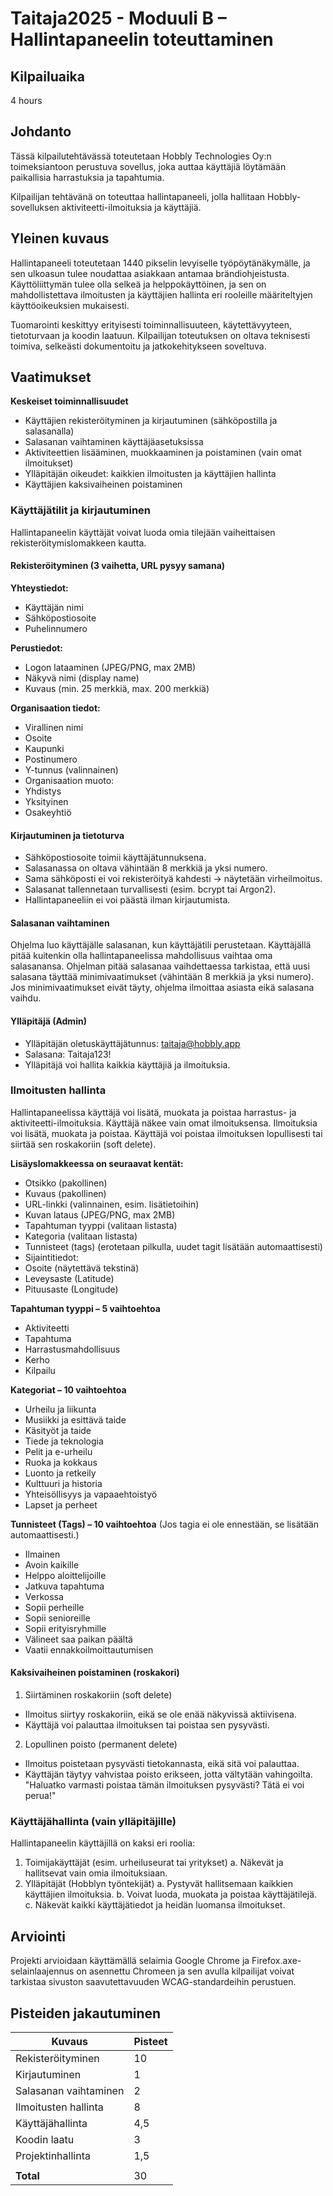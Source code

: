 # Taitaja2025 - Moduuli B – Hallintapaneelin toteuttaminen

## Kilpailuaika
4 hours

## Johdanto

Tässä kilpailutehtävässä toteutetaan Hobbly Technologies Oy:n toimeksiantoon perustuva sovellus, joka auttaa käyttäjiä löytämään paikallisia harrastuksia ja tapahtumia. 

Kilpailijan tehtävänä on toteuttaa hallintapaneeli, jolla hallitaan Hobbly-sovelluksen aktiviteetti-ilmoituksia ja käyttäjiä.

## Yleinen kuvaus

Hallintapaneeli toteutetaan 1440 pikselin levyiselle työpöytänäkymälle, ja sen ulkoasun tulee noudattaa asiakkaan antamaa brändiohjeistusta. Käyttöliittymän tulee olla selkeä ja helppokäyttöinen, ja sen on mahdollistettava ilmoitusten ja käyttäjien hallinta eri rooleille määriteltyjen käyttöoikeuksien mukaisesti.

Tuomarointi keskittyy erityisesti toiminnallisuuteen, käytettävyyteen, tietoturvaan ja koodin laatuun. Kilpailijan toteutuksen on oltava teknisesti toimiva, selkeästi dokumentoitu ja jatkokehitykseen soveltuva.

## Vaatimukset

**Keskeiset toiminnallisuudet**
- Käyttäjien rekisteröityminen ja kirjautuminen (sähköpostilla ja salasanalla)
- Salasanan vaihtaminen käyttäjäasetuksissa
- Aktiviteettien lisääminen, muokkaaminen ja poistaminen (vain omat ilmoitukset)
- Ylläpitäjän oikeudet: kaikkien ilmoitusten ja käyttäjien hallinta
- Käyttäjien kaksivaiheinen poistaminen

### Käyttäjätilit ja kirjautuminen
Hallintapaneelin käyttäjät voivat luoda omia tilejään vaiheittaisen rekisteröitymislomakkeen kautta.

#### Rekisteröityminen (3 vaihetta, URL pysyy samana)

**Yhteystiedot:**
- Käyttäjän nimi
- Sähköpostiosoite
- Puhelinnumero
  
**Perustiedot:**
- Logon lataaminen (JPEG/PNG, max 2MB)
- Näkyvä nimi (display name)
- Kuvaus (min. 25 merkkiä, max. 200 merkkiä)
  
**Organisaation tiedot:**
- Virallinen nimi
- Osoite
- Kaupunki
- Postinumero
- Y-tunnus (valinnainen)
- Organisaation muoto:
 - Yhdistys
 - Yksityinen
 - Osakeyhtiö

#### Kirjautuminen ja tietoturva
- Sähköpostiosoite toimii käyttäjätunnuksena.
- Salasanassa on oltava vähintään 8 merkkiä ja yksi numero.
- Sama sähköposti ei voi rekisteröityä kahdesti → näytetään virheilmoitus.
- Salasanat tallennetaan turvallisesti (esim. bcrypt tai Argon2).
- Hallintapaneeliin ei voi päästä ilman kirjautumista.
  
#### Salasanan vaihtaminen
Ohjelma luo käyttäjälle salasanan, kun käyttäjätili perustetaan. Käyttäjällä pitää kuitenkin olla hallintapaneelissa mahdollisuus vaihtaa oma salasanansa. Ohjelman pitää salasanaa vaihdettaessa tarkistaa, että uusi salasana täyttää minimivaatimukset (vähintään 8 merkkiä ja yksi numero). Jos minimivaatimukset eivät täyty, ohjelma ilmoittaa asiasta eikä salasana vaihdu.

#### Ylläpitäjä (Admin)
- Ylläpitäjän oletuskäyttäjätunnus: taitaja@hobbly.app 
- Salasana: Taitaja123!
- Ylläpitäjä voi hallita kaikkia käyttäjiä ja ilmoituksia.
  
### Ilmoitusten hallinta
Hallintapaneelissa käyttäjä voi lisätä, muokata ja poistaa harrastus- ja aktiviteetti-ilmoituksia. Käyttäjä näkee vain omat ilmoituksensa. Ilmoituksia voi lisätä, muokata ja poistaa. Käyttäjä voi poistaa ilmoituksen lopullisesti tai siirtää sen roskakoriin (soft delete).

**Lisäyslomakkeessa on seuraavat kentät:**
- Otsikko (pakollinen)
- Kuvaus (pakollinen)
- URL-linkki (valinnainen, esim. lisätietoihin)
- Kuvan lataus (JPEG/PNG, max 2MB)
- Tapahtuman tyyppi (valitaan listasta)
- Kategoria (valitaan listasta)
- Tunnisteet (tags) (erotetaan pilkulla, uudet tagit lisätään automaattisesti)
- Sijaintitiedot:
 - Osoite (näytettävä tekstinä)
 - Leveysaste (Latitude)
 - Pituusaste (Longitude)

**Tapahtuman tyyppi – 5 vaihtoehtoa**
- Aktiviteetti
- Tapahtuma
- Harrastusmahdollisuus
- Kerho
- Kilpailu
  
**Kategoriat – 10 vaihtoehtoa**
- Urheilu ja liikunta
- Musiikki ja esittävä taide
- Käsityöt ja taide
- Tiede ja teknologia
- Pelit ja e-urheilu
- Ruoka ja kokkaus
- Luonto ja retkeily
- Kulttuuri ja historia
- Yhteisöllisyys ja vapaaehtoistyö
- Lapset ja perheet
  
**Tunnisteet (Tags) – 10 vaihtoehtoa**
(Jos tagia ei ole ennestään, se lisätään automaattisesti.)
- Ilmainen
- Avoin kaikille
- Helppo aloittelijoille
- Jatkuva tapahtuma
- Verkossa
- Sopii perheille
- Sopii senioreille
- Sopii erityisryhmille
- Välineet saa paikan päältä
- Vaatii ennakkoilmoittautumisen
  
#### Kaksivaiheinen poistaminen (roskakori)
1.	Siirtäminen roskakoriin (soft delete)
- Ilmoitus siirtyy roskakoriin, eikä se ole enää näkyvissä aktiivisena.
- Käyttäjä voi palauttaa ilmoituksen tai poistaa sen pysyvästi.
2.	Lopullinen poisto (permanent delete)
- Ilmoitus poistetaan pysyvästi tietokannasta, eikä sitä voi palauttaa.
- Käyttäjän täytyy vahvistaa poisto erikseen, jotta vältytään vahingoilta. "Haluatko varmasti poistaa tämän ilmoituksen pysyvästi? Tätä ei voi perua!"
  
### Käyttäjähallinta (vain ylläpitäjille)
Hallintapaneelin käyttäjillä on kaksi eri roolia:
1.	Toimijakäyttäjät (esim. urheiluseurat tai yritykset)
a.	Näkevät ja hallitsevat vain omia ilmoituksiaan.
2.	Ylläpitäjät (Hobblyn työntekijät)
a.	Pystyvät hallitsemaan kaikkien käyttäjien ilmoituksia.
b.	Voivat luoda, muokata ja poistaa käyttäjätilejä.
c.	Näkevät kaikki käyttäjätiedot ja heidän luomansa ilmoitukset.

## Arviointi

Projekti arvioidaan käyttämällä selaimia Google Chrome ja Firefox.axe-selainlaajennus on asennettu Chromeen ja sen avulla kilpailijat voivat tarkistaa sivuston saavutettavuuden WCAG-standardeihin perustuen.

## Pisteiden jakautuminen

| Kuvaus                | Pisteet |
| --------------------- | ------- |
| Rekisteröityminen     | 10      |
| Kirjautuminen         | 1       |
| Salasanan vaihtaminen | 2       |
| Ilmoitusten hallinta  | 8       |
| Käyttäjähallinta      | 4,5     |
| Koodin laatu          | 3       |
| Projektinhallinta     | 1,5     |
|                       |         |
| **Total**             | 30      |
